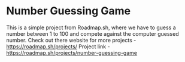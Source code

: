 # Number Guessing Game

This is a simple project from Roadmap.sh, where we have to guess a number between 1 to 100 and compete against the computer guessed number.
Check out there website for more projects - https://roadmap.sh/projects/
Project link - https://roadmap.sh/projects/number-guessing-game
